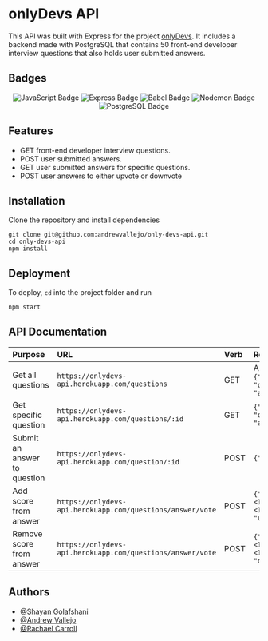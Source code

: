 
# onlyDevs API

This API was built with Express for the project [onlyDevs](https://github.com/andrewvallejo/only-devs). It includes a backend made with PostgreSQL that contains 50 front-end developer interview questions that also holds user submitted answers. 

## Badges 

<p style="text-align: center;"> 
  <img alt="JavaScript Badge" src="https://img.shields.io/badge/JavaScript-F7DF1E?logo=javascript&logoColor=000&style=flat-square" />
  <img alt="Express Badge" src="https://img.shields.io/badge/Express-000?logo=express&logoColor=fff&style=flat-square" />
  <img src="https://img.shields.io/badge/Babel-F9DC3E?logo=babel&logoColor=000&style=flat-square" alt="Babel Badge">
  <img src="https://img.shields.io/badge/Nodemon-76D04B?logo=nodemon&logoColor=fff&style=flat-square" alt="Nodemon Badge">
  <img src="https://img.shields.io/badge/PostgreSQL-4169E1?logo=postgresql&logoColor=fff&style=flat-square" alt="PostgreSQL Badge">
</p>


## Features

- GET front-end developer interview questions.
- POST user submitted answers.
- GET user submitted answers for specific questions.
- POST user answers to either upvote or downvote

## Installation

Clone the repository and install dependencies

```szh 
git clone git@github.com:andrewvallejo/only-devs-api.git
cd only-devs-api
npm install 
```

## Deployment

To deploy, `cd` into the project folder and run

```zsh
npm start
``` 

## API Documentation

| Purpose   | URL      | Verb   | Request Body |
| :-------- | :------- | :------- | :------------ |
| Get all questions | `https://onlydevs-api.herokuapp.com/questions` | GET | All questions each with <br/>`{"id": <Integer>, "question": <String>, "answers": <Array>}` |
| Get specific question | `https://onlydevs-api.herokuapp.com/questions/:id` | GET |   `{"id": <Integer>, "question": <String>, "answers": <Array>}` |
| Submit an answer to question | `https://onlydevs-api.herokuapp.com/question/:id` | POST |  `{"answer": <String>}` |
| Add score from answer | `https://onlydevs-api.herokuapp.com/questions/answer/vote` | POST | `{"question_id": <Integer>,"answer_id": <Integer>, "vote": "upvote"}` |
| Remove score from answer | `https://onlydevs-api.herokuapp.com/questions/answer/vote` | POST | `{"question_id": <Integer>,"answer_id": <Integer>, "vote": "downvote"}` |


## Authors

- [@Shayan Golafshani](https://github.com/shayan-golafshani)
- [@Andrew Vallejo](https://github.com/andrewvallejo) 
- [@Rachael Carroll](https://github.com/rachaelcarroll)
